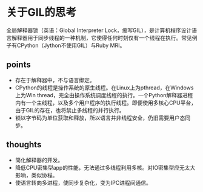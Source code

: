 # 关于GIL的思考

全局解释器锁（英语：Global Interpreter Lock，缩写GIL），是计算机程序设计语言解释器用于同步线程的一种机制，它使得任何时刻仅有一个线程在执行。常见例子有CPython（Jython不使用GIL）与Ruby MRI。

## points

* 存在于解释器中，不与语言绑定。
* CPython的线程是操作系统的原生线程。在Linux上为pthread，在Windows上为Win thread，完全由操作系统调度线程的执行。一个Python解释器进程内有一个主线程，以及多个用户程序的执行线程。即便使用多核心CPU平台，由于GIL的存在，也将禁止多线程的并行执行。
* 锁以字节码为单位获取和释放，所以语言并非线程安全，仍旧需要用户态同步。

## thoughts

* 简化解释器的开发。
* 降低CPU密集型app的性能，无法通过多线程利用多核。对IO密集型应无太大影响，类似协程。
* 使语言转向多进程，使同步复杂化，变为IPC进程间通信。